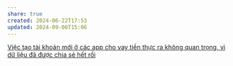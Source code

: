 ```yaml
---
share: true
created: 2024-06-22T17:53
updated: 2024-09-06T15:06
---
```

[Việc tạo tài khoản mới ở các app cho vay tiền thực ra không quan trọng, vì dữ liệu đã được chia sẻ hết rồi](./Vi%E1%BB%87c%20t%E1%BA%A1o%20t%C3%A0i%20kho%E1%BA%A3n%20m%E1%BB%9Bi%20%E1%BB%9F%20c%C3%A1c%20app%20cho%20vay%20ti%E1%BB%81n%20th%E1%BB%B1c%20ra%20kh%C3%B4ng%20quan%20tr%E1%BB%8Dng,%20v%C3%AC%20d%E1%BB%AF%20li%E1%BB%87u%20%C4%91%C3%A3%20%C4%91%C6%B0%E1%BB%A3c%20chia%20s%E1%BA%BB%20h%E1%BA%BFt%20r%E1%BB%93i.md)
